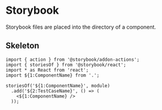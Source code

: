 # Storybook

Storybook files are placed into the directory of a component.

## Skeleton

```tsx
import { action } from '@storybook/addon-actions';
import { storiesOf } from '@storybook/react';
import * as React from 'react';
import ${1:ComponentName} from '.';

storiesOf('${1:ComponentName}', module)
  .add('${2:TestCaseName}', () => (
    <${1:ComponentName} />
  ));
```
